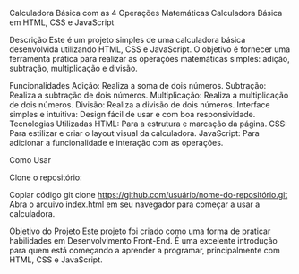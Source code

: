 Calculadora Básica com as 4 Operações Matemáticas
Calculadora Básica em HTML, CSS e JavaScript

Descrição
Este é um projeto simples de uma calculadora básica desenvolvida utilizando HTML, CSS e JavaScript. O objetivo é fornecer uma ferramenta prática para realizar as operações matemáticas simples: adição, subtração, multiplicação e divisão.

Funcionalidades
Adição: Realiza a soma de dois números.
Subtração: Realiza a subtração de dois números.
Multiplicação: Realiza a multiplicação de dois números.
Divisão: Realiza a divisão de dois números.
Interface simples e intuitiva: Design fácil de usar e com boa responsividade.
Tecnologias Utilizadas
HTML: Para a estrutura e marcação da página.
CSS: Para estilizar e criar o layout visual da calculadora.
JavaScript: Para adicionar a funcionalidade e interação com as operações.


Como Usar

Clone o repositório:

Copiar código
git clone https://github.com/usuário/nome-do-repositório.git
Abra o arquivo index.html em seu navegador para começar a usar a calculadora.

Objetivo do Projeto
Este projeto foi criado como uma forma de praticar habilidades em Desenvolvimento Front-End. É uma excelente introdução para quem está começando a aprender a programar, principalmente com HTML, CSS e JavaScript.

